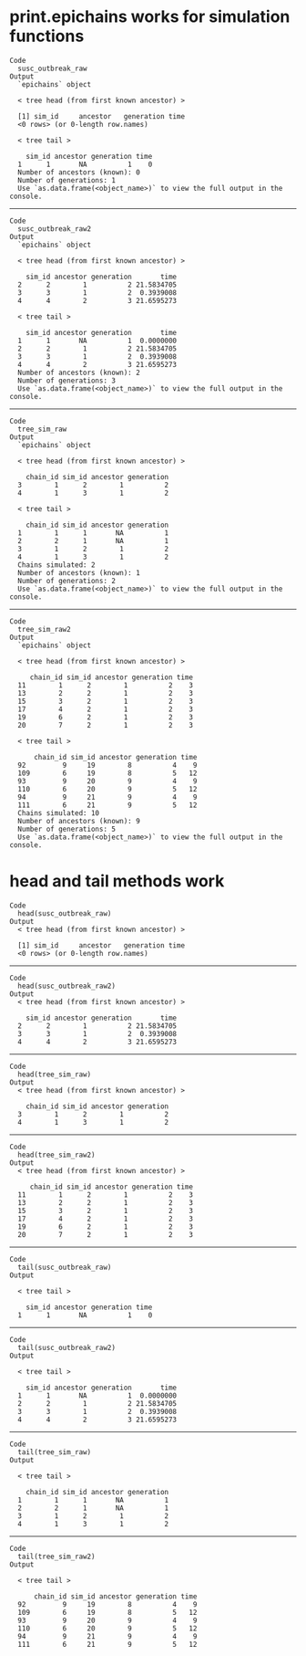 # print.epichains works for simulation functions

    Code
      susc_outbreak_raw
    Output
      `epichains` object
      
      < tree head (from first known ancestor) >
      
      [1] sim_id     ancestor   generation time      
      <0 rows> (or 0-length row.names)
      
      < tree tail >
      
        sim_id ancestor generation time
      1      1       NA          1    0
      Number of ancestors (known): 0
      Number of generations: 1
      Use `as.data.frame(<object_name>)` to view the full output in the console.

---

    Code
      susc_outbreak_raw2
    Output
      `epichains` object
      
      < tree head (from first known ancestor) >
      
        sim_id ancestor generation       time
      2      2        1          2 21.5834705
      3      3        1          2  0.3939008
      4      4        2          3 21.6595273
      
      < tree tail >
      
        sim_id ancestor generation       time
      1      1       NA          1  0.0000000
      2      2        1          2 21.5834705
      3      3        1          2  0.3939008
      4      4        2          3 21.6595273
      Number of ancestors (known): 2
      Number of generations: 3
      Use `as.data.frame(<object_name>)` to view the full output in the console.

---

    Code
      tree_sim_raw
    Output
      `epichains` object
      
      < tree head (from first known ancestor) >
      
        chain_id sim_id ancestor generation
      3        1      2        1          2
      4        1      3        1          2
      
      < tree tail >
      
        chain_id sim_id ancestor generation
      1        1      1       NA          1
      2        2      1       NA          1
      3        1      2        1          2
      4        1      3        1          2
      Chains simulated: 2
      Number of ancestors (known): 1
      Number of generations: 2
      Use `as.data.frame(<object_name>)` to view the full output in the console.

---

    Code
      tree_sim_raw2
    Output
      `epichains` object
      
      < tree head (from first known ancestor) >
      
         chain_id sim_id ancestor generation time
      11        1      2        1          2    3
      13        2      2        1          2    3
      15        3      2        1          2    3
      17        4      2        1          2    3
      19        6      2        1          2    3
      20        7      2        1          2    3
      
      < tree tail >
      
          chain_id sim_id ancestor generation time
      92         9     19        8          4    9
      109        6     19        8          5   12
      93         9     20        9          4    9
      110        6     20        9          5   12
      94         9     21        9          4    9
      111        6     21        9          5   12
      Chains simulated: 10
      Number of ancestors (known): 9
      Number of generations: 5
      Use `as.data.frame(<object_name>)` to view the full output in the console.

# head and tail methods work

    Code
      head(susc_outbreak_raw)
    Output
      < tree head (from first known ancestor) >
      
      [1] sim_id     ancestor   generation time      
      <0 rows> (or 0-length row.names)

---

    Code
      head(susc_outbreak_raw2)
    Output
      < tree head (from first known ancestor) >
      
        sim_id ancestor generation       time
      2      2        1          2 21.5834705
      3      3        1          2  0.3939008
      4      4        2          3 21.6595273

---

    Code
      head(tree_sim_raw)
    Output
      < tree head (from first known ancestor) >
      
        chain_id sim_id ancestor generation
      3        1      2        1          2
      4        1      3        1          2

---

    Code
      head(tree_sim_raw2)
    Output
      < tree head (from first known ancestor) >
      
         chain_id sim_id ancestor generation time
      11        1      2        1          2    3
      13        2      2        1          2    3
      15        3      2        1          2    3
      17        4      2        1          2    3
      19        6      2        1          2    3
      20        7      2        1          2    3

---

    Code
      tail(susc_outbreak_raw)
    Output
      
      < tree tail >
      
        sim_id ancestor generation time
      1      1       NA          1    0

---

    Code
      tail(susc_outbreak_raw2)
    Output
      
      < tree tail >
      
        sim_id ancestor generation       time
      1      1       NA          1  0.0000000
      2      2        1          2 21.5834705
      3      3        1          2  0.3939008
      4      4        2          3 21.6595273

---

    Code
      tail(tree_sim_raw)
    Output
      
      < tree tail >
      
        chain_id sim_id ancestor generation
      1        1      1       NA          1
      2        2      1       NA          1
      3        1      2        1          2
      4        1      3        1          2

---

    Code
      tail(tree_sim_raw2)
    Output
      
      < tree tail >
      
          chain_id sim_id ancestor generation time
      92         9     19        8          4    9
      109        6     19        8          5   12
      93         9     20        9          4    9
      110        6     20        9          5   12
      94         9     21        9          4    9
      111        6     21        9          5   12

